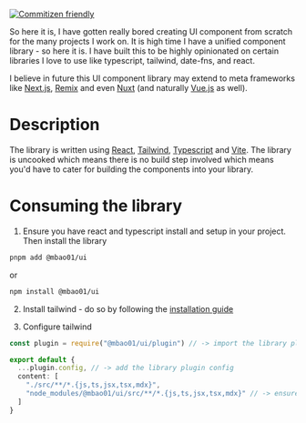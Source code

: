[![Commitizen friendly](https://img.shields.io/badge/commitizen-friendly-brightgreen.svg)](http://commitizen.github.io/cz-cli/)

So here it is, I have gotten really bored creating UI component from scratch for the many projects I work on.
It is high time I have a unified component library - so here it is.
I have built this to be highly opinionated on certain libraries I love to use like typescript, tailwind, date-fns, and react.

I believe in future this UI component library may extend to meta frameworks like [Next.js](https://nextjs.org/), [Remix](https://remix.run/) and even [Nuxt](https://nuxt.com/) (and naturally [Vue.js](https://vuejs.org/) as well).


# Description

The library is written using [React](https://react.dev/), [Tailwind](https://tailwindcss.com/), [Typescript](https://www.typescriptlang.org/) and [Vite](https://vitejs.dev/). The library is uncooked which means there is no build step involved which means you'd have to cater for building the components into your library.

# Consuming the library

1. Ensure you have react and typescript install and setup in your project.
Then install the library

```bash
pnpm add @mbao01/ui
```

or

```bash
npm install @mbao01/ui
```

2. Install tailwind - do so by following the [installation guide](https://tailwindcss.com/docs/installation)

3. Configure tailwind

```typescript
const plugin = require("@mbao01/ui/plugin") // -> import the library plugin

export default {
  ...plugin.config, // -> add the library plugin config
  content: [
    "./src/**/*.{js,ts,jsx,tsx,mdx}",
    "node_modules/@mbao01/ui/src/**/*.{js,ts,jsx,tsx,mdx}" // -> ensure to add this to allow tailwind to scan the library for classes
  ]
}
```